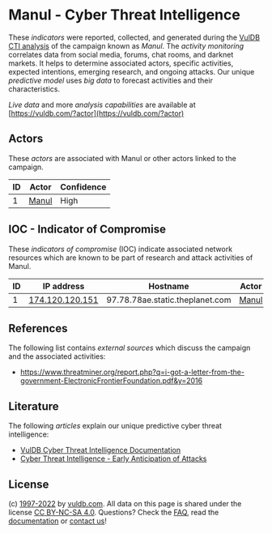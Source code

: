 # Manul - Cyber Threat Intelligence

These _indicators_ were reported, collected, and generated during the [VulDB CTI analysis](https://vuldb.com/?kb.cti) of the campaign known as _Manul_. The _activity monitoring_ correlates data from social media, forums, chat rooms, and darknet markets. It helps to determine associated actors, specific activities, expected intentions, emerging research, and ongoing attacks. Our unique _predictive model_ uses _big data_ to forecast activities and their characteristics.

_Live data_ and more _analysis capabilities_ are available at [https://vuldb.com/?actor](https://vuldb.com/?actor)

## Actors

These _actors_ are associated with Manul or other actors linked to the campaign.

ID | Actor | Confidence
-- | ----- | ----------
1 | [Manul](https://vuldb.com/?actor.manul) | High

## IOC - Indicator of Compromise

These _indicators of compromise_ (IOC) indicate associated network resources which are known to be part of research and attack activities of Manul.

ID | IP address | Hostname | Actor | Confidence
-- | ---------- | -------- | ----- | ----------
1 | [174.120.120.151](https://vuldb.com/?ip.174.120.120.151) | 97.78.78ae.static.theplanet.com | [Manul](https://vuldb.com/?actor.manul) | High

## References

The following list contains _external sources_ which discuss the campaign and the associated activities:

* https://www.threatminer.org/report.php?q=i-got-a-letter-from-the-government-ElectronicFrontierFoundation.pdf&y=2016

## Literature

The following _articles_ explain our unique predictive cyber threat intelligence:

* [VulDB Cyber Threat Intelligence Documentation](https://vuldb.com/?kb.cti)
* [Cyber Threat Intelligence - Early Anticipation of Attacks](https://www.scip.ch/en/?labs.20201022)

## License

(c) [1997-2022](https://vuldb.com/?kb.changelog) by [vuldb.com](https://vuldb.com/?kb.about). All data on this page is shared under the license [CC BY-NC-SA 4.0](https://creativecommons.org/licenses/by-nc-sa/4.0/). Questions? Check the [FAQ](https://vuldb.com/?kb.faq), read the [documentation](https://vuldb.com/?kb) or [contact us](https://vuldb.com/?contact)!
